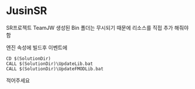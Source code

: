 # JusinSR

SR프로젝트 TeamJW
생성된 Bin 폴더는 무시되기 때문에 리소스를
직접 추가 해줘야함

엔진 속성에 빌드후 이벤트에
```
CD $(SolutionDir)
CALL $(SolutionDir)\UpdateLib.bat
CALL $(SolutionDir)\UpdateFMODLib.bat
```
적어주세요
